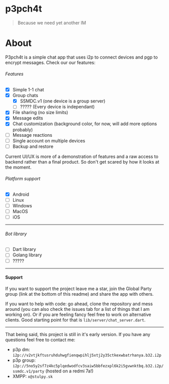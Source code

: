 # p3pch4t

> Because we need yet another IM

# About

P3pch4t is a simple chat app that uses i2p to connect devices and pgp to encrypt messages. Check our our features:

###### Features

 - [x] Simple 1-1 chat
 - [x] Group chats
   - [x] SSMDC.v1 (one device is a group server)
   - [ ] ????? (Every device is independant)
 - [x] File sharing (no size limits)
 - [x] Message edits
 - [x] Chat customization (background color, for now, will add more options probably)
 - [ ] Message reactions
 - [ ] Single account on multiple devices
 - [ ] Backup and restore

Current UI/UX is more of a demonstration of features and a raw access to backend rather than a final product. So don't get scared by how it looks at the moment.

###### Platform support

 - [x] Android
 - [ ] Linux
 - [ ] Windows
 - [ ] MacOS
 - [ ] iOS

------

###### Bot library

 - [ ] Dart library
 - [ ] Golang library
 - [ ] ?????

------

#### Support

If you want to support the project leave me a star, join the Global Party group (link at the bottom of this readme) and share the app with others.

If you want to help with code: go ahead, clone the repository and mess around (you can also check the issues tab for a list of things that I am working on). Or if you are feeling fancy feel free to work on alternative clients. Good starting point for that is `lib/server/chat_server.dart`. 

------

That being said, this project is still in it's early version. If you have any questions feel free to contact me:

 - p3p dm: `i2p://v2vtjkftusruhduhwgfienqwpihlj5xtj2y35ctkexwbatrhanya.b32.i2p`
 - p3p group: `i2p://5no5y2sf7z4kc5plqedwodfcv3saiw5bbfezxpl6k2i5gvwnktbq.b32.i2p/ssmdc.v1/party` (hosted on a redmi 7a!)
 - XMPP: `x@stulpy.sk`
